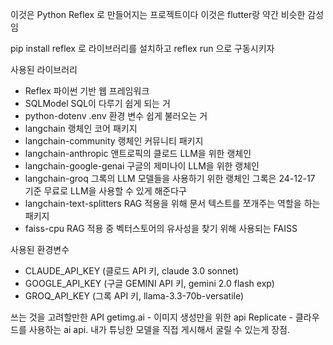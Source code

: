 이것은 Python Reflex 로 만들어지는 프로젝트이다
이것은 flutter랑 약간 비슷한 감성임

pip install reflex 로 라이브러리를 설치하고
reflex run 으로 구동시키자

사용된 라이브러리
- Reflex
 파이썬 기반 웹 프레임워크
- SQLModel
 SQL이 다루기 쉽게 되는 거
- python-dotenv
 .env 환경 변수 쉽게 불러오는 거
- langchain
 랭체인 코어 패키지
- langchain-community
 랭체인 커뮤니티 패키지
- langchain-anthropic
 앤트로픽의 클로드 LLM을 위한 랭체인
- langchain-google-genai
 구글의 제미나이 LLM을 위한 랭체인
- langchain-groq
 그록의 LLM 모델들을 사용하기 위한 랭체인
 그록은 24-12-17 기준 무료로 LLM을 사용할 수 있게 해준다구
- langchain-text-splitters
 RAG 적용을 위해 문서 텍스트를 쪼개주는 역할을 하는 패키지
 - faiss-cpu
 RAG 적용 중 벡터스토어의 유사성을 찾기 위해 사용되는 FAISS


사용된 환경변수
- CLAUDE_API_KEY (클로드 API 키, claude 3.0 sonnet)
- GOOGLE_API_KEY (구글 GEMINI API 키, gemini 2.0 flash exp)
- GROQ_API_KEY (그록 API 키, llama-3.3-70b-versatile)

쓰는 것을 고려할만한 API
getimg.ai - 이미지 생성만을 위한 api
Replicate - 클라우드를 사용하는 ai api. 내가 튜닝한 모델을 직접 게시해서 굴릴 수 있는게 장점.